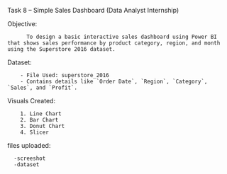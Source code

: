 Task 8 – Simple Sales Dashboard (Data Analyst Internship)

Objective:

          To design a basic interactive sales dashboard using Power BI that shows sales performance by product category, region, and month using the Superstore 2016 dataset.

 Dataset:
 
        - File Used: superstore_2016
        - Contains details like `Order Date`, `Region`, `Category`, `Sales`, and `Profit`.

Visuals Created:

        1. Line Chart 
        2. Bar Chart 
        3. Donut Chart 
        4. Slicer

files uploaded:

      -screeshot
      -dataset
